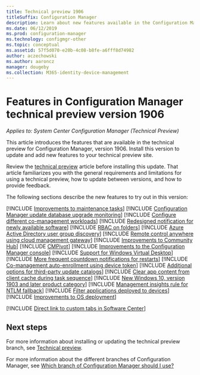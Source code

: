 ```yaml
---
title: Technical preview 1906
titleSuffix: Configuration Manager
description: Learn about new features available in the Configuration Manager technical preview branch version 1906.
ms.date: 06/12/2019
ms.prod: configuration-manager
ms.technology: configmgr-other
ms.topic: conceptual
ms.assetid: 57f5d070-e20b-4c08-b8fe-a6fff8d74982
author: aczechowski
ms.author: aaroncz
manager: dougeby
ms.collection: M365-identity-device-management
---
```


# Features in Configuration Manager technical preview version 1906

*Applies to: System Center Configuration Manager (Technical Preview)*

This article introduces the features that are available in the technical preview for Configuration Manager, version 1906. Install this version to update and add new features to your technical preview site.

Review the [technical preview](/sccm/core/get-started/technical-preview) article before installing this update. That article familiarizes you with the general requirements and limitations for using a technical preview, how to update between versions, and how to provide feedback.

The following sections describe the new features to try out in this version:

<!-- [!INCLUDE [Example feature name](includes/1903/1234567.md)] -->

[!INCLUDE [Improvements to maintenance tasks](includes/1906/3555894.md)]
[!INCLUDE [Configuration Manager update database upgrade monitoring](includes/1906/4200581.md)]
[!INCLUDE [Configure different co-management workloads](includes/1906/3555750.md)]
[!INCLUDE [Redesigned notification for newly available software](includes/1906/3555904.md)]
[!INCLUDE [RBAC on folders](includes/1906/3600867.md)]
[!INCLUDE [Azure Active Directory user group discovery](includes/1906/3611956.md)]
[!INCLUDE [Remote control anywhere using cloud management gateway](includes/1906/4575930.md)]
[!INCLUDE [Improvements to Community Hub](includes/1906/3555935.md)]
[!INCLUDE [CMPivot](includes/1906/4054074.md)]
[!INCLUDE [Improvements to the Configuration Manager console](includes/1906/4223683.md)]
[!INCLUDE [Support for Windows Virtual Desktop](includes/1906/3556025.md)]
[!INCLUDE [More frequent countdown notifications for restarts](includes/1906/3976435.md)]
[!INCLUDE [Co-management auto-enrollment using device token](includes/1906/4454491.md)]
[!INCLUDE [Additional options for third-party update catalogs](includes/1906/4469002.md)]
[!INCLUDE [Clear app content from client cache during task sequence](includes/1906/4485675.md)]
[!INCLUDE [New Windows 10, version 1903 and later product category](includes/1906/4682946.md)]
[!INCLUDE [Management insights rule for NTLM fallback](includes/1906/4572953.md)]
[!INCLUDE [Filter applications deployed to devices](includes/1906/4451056.md)]
[!INCLUDE [Improvements to OS deployment](includes/1906/4668846.md)]
<!--4668846, 2840337, 4512937-->
[!INCLUDE [Direct link to custom tabs in Software Center](includes/1906/4655176.md)]

<!-- ## Known issues -->

<!-- [!INCLUDE [Client health dashboard](includes/1903/known-issue-health.md)] -->

## Next steps

For more information about installing or updating the technical preview branch, see [Technical preview](/sccm/core/get-started/technical-preview).

For more information about the different branches of Configuration Manager, see [Which branch of Configuration Manager should I use?](/sccm/core/understand/which-branch-should-i-use)
